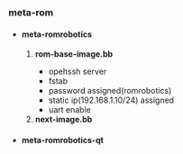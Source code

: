 <h3> meta-rom </h3>
    <ul>
        <li><h4><b> meta-romrobotics</b> </h4></li>
	    <ol type="1|a|A|i|I">
		 <li><b>rom-base-image.bb</b></li>
		    <ul>
		        <li>opehssh server </li>
			<li>fstab</li>
			<li>password assigned(romrobotics) </li>
			<li>static ip(192.168.1.10/24) assigned</li>
			<li>uart enable</li>
		    </ul>
	        <li><b> next-image.bb<b></li>
	    </ol>
	<li><h4><b> meta-romrobotics-qt</b> </h4></li>
    <ul>
